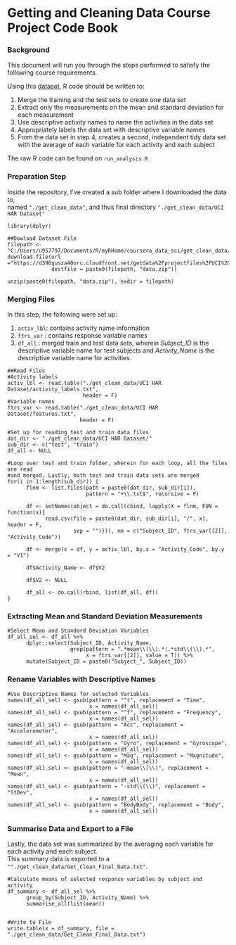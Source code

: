 
# Getting and Cleaning Data Course Project Code Book

### Background

This document will run you through the steps performed to satisfy the following course requirements.  

Using this [dataset](https://d396qusza40orc.cloudfront.net/getdata%2Fprojectfiles%2FUCI%20HAR%20Dataset.zip), R code should be written to:  

1. Merge the training and the test sets to create one data set  
2. Extract only the measurements on the mean and standard deviation for each measurement  
3. Use descriptive activity names to name the activities in the data set  
4. Appropriately labels the data set with descriptive variable names  
5. From the data set in step 4, creates a second, independent tidy data set with the average of each variable for each activity and each subject  


The raw R code can be found on `run_analysis.R`


### Preparation Step

Inside the repository, I've created a sub folder where I downloaded the data to,  
named `"./get_clean_data"`, and thus final directory `"./get_clean_data/UCI HAR Dataset"`  

```{r}
library(dplyr)

##Dowload Dataset File
filepath <- "C:/Users/u957797/Documents/R/myRHome/coursera_data_sci/get_clean_data/"
download.file(url ="https://d396qusza40orc.cloudfront.net/getdata%2Fprojectfiles%2FUCI%20HAR%20Dataset.zip",
              destfile = paste0(filepath, "data.zip"))

unzip(paste0(filepath, "data.zip"), exdir = filepath)

```




### Merging Files

In this step, the following were set up:

1. `activ_lbl`: contains activity name information
2. `ftrs_var` : contains response variable names
3. `df_all` : merged train and test data sets, wherein *Subject_ID* is the  
descriptive variable name for test subjects and *Activity_Name* is the  
descriptive variable name for activities.
```{r}
##Read Files
#Activity labels
activ_lbl <- read.table("./get_clean_data/UCI HAR Dataset/activity_labels.txt",
                        header = F)
#Variable names
ftrs_var <- read.table("./get_clean_data/UCI HAR Dataset/features.txt",
                       header = F)

#Set up for reading test and train data files
dat_dir <- "./get_clean_data/UCI HAR Dataset/"
sub_dir <- c("test", "train")
df_all <- NULL

#Loop over test and train folder, wherein for each loop, all the files are read
#and merged. Lastly, both test and train data sets are merged
for(i in 1:length(sub_dir)) {
      flnm <- list.files(path = paste0(dat_dir, sub_dir[i]),
                         pattern = "+\\.txt$", recursive = F)
      
      df <- setNames(object = do.call(cbind, lapply(X = flnm, FUN = function(x){
            read.csv(file = paste0(dat_dir, sub_dir[i], "/", x), header = F,
                     sep = "")})), nm = c("Subject_ID", ftrs_var[[2]], "Activity_Code"))
      
      df <- merge(x = df, y = activ_lbl, by.x = "Activity_Code", by.y = "V1")
      
      df$Activity_Name <- df$V2
      
      df$V2 <- NULL
      
      df_all <- do.call(rbind, list(df_all, df))
}

```




### Extracting Mean and Standard Deviation Measurements
```{r}
#Select Mean and Standard Deviation Variables
df_all_sel <- df_all %>%
      dplyr::select(Subject_ID, Activity_Name,
                    grep(pattern = ".*mean\\(\\).*|.*std\\(\\).*",
                         x = ftrs_var[[2]], value = T)) %>% 
      mutate(Subject_ID = paste0("Subject_", Subject_ID))

```




### Rename Variables with Descriptive Names

```{r}
#Use Descriptive Names for selected Variables
names(df_all_sel) <- gsub(pattern = "^t", replacement = "Time",
                          x = names(df_all_sel))
names(df_all_sel) <- gsub(pattern = "^f", replacement = "Frequency",
                          x = names(df_all_sel))
names(df_all_sel) <- gsub(pattern = "Acc", replacement = "Accelerometer",
                          x = names(df_all_sel))
names(df_all_sel) <- gsub(pattern = "Gyro", replacement = "Gyroscope",
                          x = names(df_all_sel))
names(df_all_sel) <- gsub(pattern = "Mag", replacement = "Magnitude",
                          x = names(df_all_sel))
names(df_all_sel) <- gsub(pattern = "-mean\\(\\)", replacement = "Mean",
                          x = names(df_all_sel))
names(df_all_sel) <- gsub(pattern = "-std\\(\\)", replacement = "StDev",
                          x = names(df_all_sel))
names(df_all_sel) <- gsub(pattern = "BodyBody", replacement = "Body",
                          x = names(df_all_sel))

```




### Summarise Data and Export to a File

Lastly, the data set was summarized by the averaging each variable for each activity and each subject.  
This summary data is exported to a `""./get_clean_data/Get_Clean_Final_Data.txt"`.  

```{r}
#Calculate means of selected response variables by subject and activity
df_summary <- df_all_sel %>%
      group_by(Subject_ID, Activity_Name) %>% 
      summarise_all(list(mean))


#Write to File
write.table(x = df_summary, file = "./get_clean_data/Get_Clean_Final_Data.txt")
```


